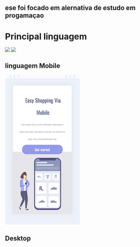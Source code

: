 <h2> ese foi focado em alernativa de estudo em progamaçao</h2>
<h1> Principal linguagem</h1> 
<img src="https://img.shields.io/badge/HTML-239120?style=for-the-badge&logo=html5&logoColor=white">
<img src="https://img.shields.io/badge/CSS-239120?&style=for-the-badge&logo=css3&logoColor=white">
<br>
<h2> linguagem Mobile</h2>
<img src="https://github.com/98138023/treinamento/blob/main/Captura%20de%20tela%202025-05-22%20174102.png?raw=true">
<br>
<h2>Desktop</h2>
